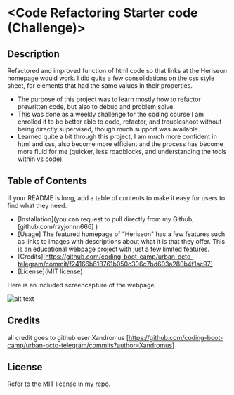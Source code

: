 
# <Code Refactoring Starter code (Challenge)>

## Description
Refactored and improved function of html code so that links at the Heriseon homepage would work. I did quite a few consolidations on the css style sheet, for elements that had the same values in their properties.

- The purpose of this project was to learn mostly how to refactor prewritten code, but also to debug and problem solve.
- This was done as a weekly challenge for the coding course I am enrolled it to be better able to code, refactor, and troubleshoot without being directly supervised, though much support was available.
- Learned quite a bit through this project, I am much more confident in html and css, also become more efficient and the process has become more fluid for me (quicker, less roadblocks, and understanding the tools within vs code).

## Table of Contents

If your README is long, add a table of contents to make it easy for users to find what they need.

- [Installation](you can request to pull directly from my Github, [github.com/rayjohnn666] )
- [Usage] The featured homepage of "Heriseon" has a few features such as links to images with descriptions about what it is that they offer. This is an educational webpage project with just a few limited features.
- [Credits][https://github.com/coding-boot-camp/urban-octo-telegram/commit/f24166b618761b050c306c7bd603a280b4f1ac97]
- [License](MIT license)


Here is an included screencapture of the webpage.

![alt text](screencapture-file-Users-haydendillon-lloyd-Desktop-minichallengeoct22-urban-octo-telegram-Develop-index-html-2022-10-23-20_15_52.png)

## Credits

all credit goes to github user Xandromus
[https://github.com/coding-boot-camp/urban-octo-telegram/commits?author=Xandromus]


## License

Refer to the MIT license in my repo.

